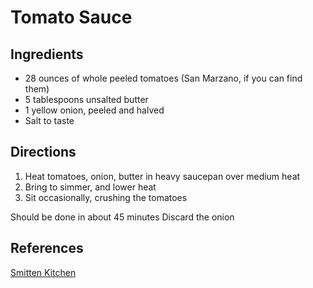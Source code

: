 # Tomato Sauce
## Ingredients
* 28 ounces of whole peeled tomatoes (San Marzano, if you can find them)
* 5 tablespoons unsalted butter
* 1 yellow onion, peeled and halved
* Salt to taste

## Directions
1. Heat tomatoes, onion, butter in heavy saucepan over medium heat
2. Bring to simmer, and lower heat
3. Sit occasionally, crushing the tomatoes

Should be done in about 45 minutes
Discard the onion

## References
[Smitten Kitchen](https://smittenkitchen.com/2010/01/tomato-sauce-with-butter-and-onions/)
